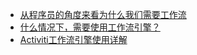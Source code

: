 


* [从程序员的角度来看为什么我们需要工作流](https://blog.csdn.net/xiaoxian8023/article/details/34468739)
* [什么情况下，需要使用工作流引擎？](https://www.zhihu.com/question/20857512)
* [Activiti工作流引擎使用详解](https://blog.csdn.net/m0_37327416/article/details/71743368)

